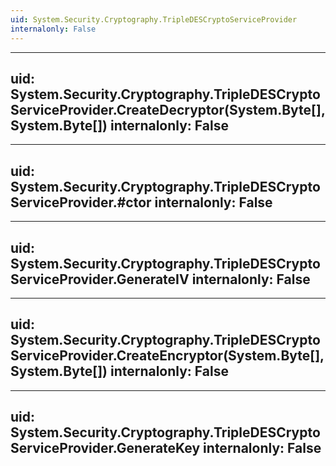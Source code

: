 ```yaml
---
uid: System.Security.Cryptography.TripleDESCryptoServiceProvider
internalonly: False
---
```


---
uid: System.Security.Cryptography.TripleDESCryptoServiceProvider.CreateDecryptor(System.Byte[],System.Byte[])
internalonly: False
---

---
uid: System.Security.Cryptography.TripleDESCryptoServiceProvider.#ctor
internalonly: False
---

---
uid: System.Security.Cryptography.TripleDESCryptoServiceProvider.GenerateIV
internalonly: False
---

---
uid: System.Security.Cryptography.TripleDESCryptoServiceProvider.CreateEncryptor(System.Byte[],System.Byte[])
internalonly: False
---

---
uid: System.Security.Cryptography.TripleDESCryptoServiceProvider.GenerateKey
internalonly: False
---
